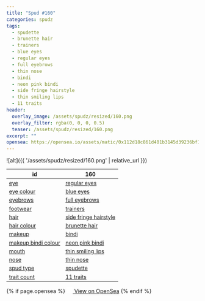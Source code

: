 ```yaml
---
title: "Spud #160"
categories: spudz
tags:
  - spudette
  - brunette hair
  - trainers
  - blue eyes
  - regular eyes
  - full eyebrows
  - thin nose
  - bindi
  - neon pink bindi
  - side fringe hairstyle
  - thin smiling lips
  - 11 traits
header:
  overlay_image: /assets/spudz/resized/160.png
  overlay_filter: rgba(0, 0, 0, 0.5)
  teaser: /assets/spudz/resized/160.png
excerpt: ""
opensea: https://opensea.io/assets/matic/0x112d18c861d401b3145d39236bf149f01e18beed/160
---
```

![alt]({{ '/assets/spudz/resized/160.png' | relative_url }})

| id | 160 |
|-|-|
| <a href="/traits/eye/#trait-type">eye</a> | <a href="/traits/eye/regular-eyes/1/#trait">regular eyes</a> |
| <a href="/traits/eye-colour/#trait-type">eye colour</a> | <a href="/traits/eye-colour/blue-eyes/1/#trait">blue eyes</a> |
| <a href="/traits/eyebrows/#trait-type">eyebrows</a> | <a href="/traits/eyebrows/full-eyebrows/1/#trait">full eyebrows</a> |
| <a href="/traits/footwear/#trait-type">footwear</a> | <a href="/traits/footwear/trainers/1/#trait">trainers</a> |
| <a href="/traits/hair/#trait-type">hair</a> | <a href="/traits/hair/side-fringe-hairstyle/1/#trait">side fringe hairstyle</a> |
| <a href="/traits/hair-colour/#trait-type">hair colour</a> | <a href="/traits/hair-colour/brunette-hair/1/#trait">brunette hair</a> |
| <a href="/traits/makeup/#trait-type">makeup</a> | <a href="/traits/makeup/bindi/1/#trait">bindi</a> |
| <a href="/traits/makeup-bindi-colour/#trait-type">makeup bindi colour</a> | <a href="/traits/makeup-bindi-colour/neon-pink-bindi/1/#trait">neon pink bindi</a> |
| <a href="/traits/mouth/#trait-type">mouth</a> | <a href="/traits/mouth/thin-smiling-lips/1/#trait">thin smiling lips</a> |
| <a href="/traits/nose/#trait-type">nose</a> | <a href="/traits/nose/thin-nose/1/#trait">thin nose</a> |
| <a href="/traits/spud-type/#trait-type">spud type</a> | <a href="/traits/spud-type/spudette/1/#trait">spudette</a> |
| <a href="/traits/trait-count/#trait-type">trait count</a> | <a href="/traits/trait-count/11-traits/1/#trait">11 traits</a> |

{% if page.opensea %}
<a href="{{page.opensea}}" class="btn btn--info" onclick="window.open(this.href, '_blank'); return false;"><img src="/assets/images/opensea.svg" width="16px"><span>  View on OpenSea</span></a>
{% endif %}
